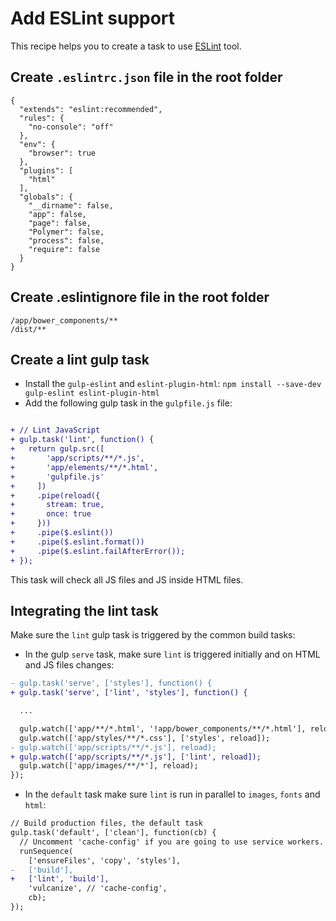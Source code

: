 # Add ESLint support

This recipe helps you to create a task to use [ESLint](http://eslint.org) tool.


## Create `.eslintrc.json` file in the root folder

```
{
  "extends": "eslint:recommended",
  "rules": {
    "no-console": "off"
  },
  "env": {
    "browser": true
  },
  "plugins": [
    "html"
  ],
  "globals": {
    "__dirname": false,
    "app": false,
    "page": false,
    "Polymer": false,
    "process": false,
    "require": false
  }
}
```

## Create .eslintignore file in the root folder

```
/app/bower_components/**
/dist/**
```


## Create a lint gulp task

- Install the `gulp-eslint` and `eslint-plugin-html`: `npm install --save-dev gulp-eslint eslint-plugin-html`
- Add the following gulp task in the `gulpfile.js` file:

```patch

+ // Lint JavaScript
+ gulp.task('lint', function() {
+   return gulp.src([
+       'app/scripts/**/*.js',
+       'app/elements/**/*.html',
+       'gulpfile.js'
+     ])
+     .pipe(reload({
+       stream: true,
+       once: true
+     }))
+     .pipe($.eslint())
+     .pipe($.eslint.format())
+     .pipe($.eslint.failAfterError());
+ });
```

This task will check all JS files and JS inside HTML files.


## Integrating the lint task

Make sure the `lint` gulp task is triggered by the common build tasks:

 - In the gulp `serve` task, make sure `lint` is triggered initially and on HTML and JS files changes:

```patch
- gulp.task('serve', ['styles'], function() {
+ gulp.task('serve', ['lint', 'styles'], function() {

  ...

  gulp.watch(['app/**/*.html', '!app/bower_components/**/*.html'], reload);
  gulp.watch(['app/styles/**/*.css'], ['styles', reload]);
- gulp.watch(['app/scripts/**/*.js'], reload);
+ gulp.watch(['app/scripts/**/*.js'], ['lint', reload]);
  gulp.watch(['app/images/**/*'], reload);
});
```

 - In the `default` task make sure `lint` is run in parallel to `images`, `fonts` and `html`:

```patch
// Build production files, the default task
gulp.task('default', ['clean'], function(cb) {
  // Uncomment 'cache-config' if you are going to use service workers.
  runSequence(
    ['ensureFiles', 'copy', 'styles'],
-   ['build'],
+   ['lint', 'build'],
    'vulcanize', // 'cache-config',
    cb);
});
```

